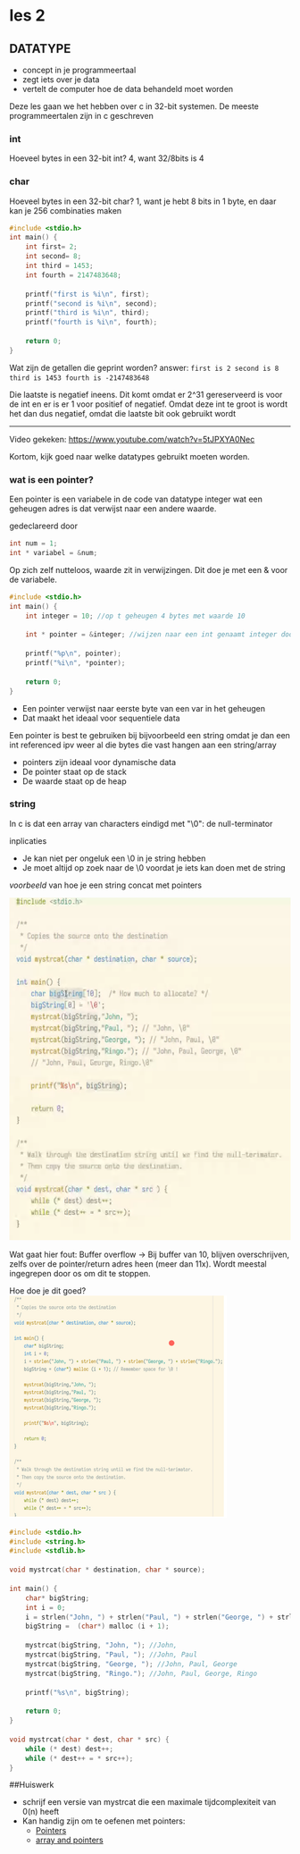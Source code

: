 # les 2

## DATATYPE

- concept in je programmeertaal
- zegt iets over je data
- vertelt de computer hoe de data behandeld moet worden

Deze les gaan we het hebben over c in 32-bit systemen.
De meeste programmeertalen zijn in c geschreven

### int
Hoeveel bytes in een 32-bit int?
4, want 32/8bits is 4

### char
Hoeveel bytes in een 32-bit char?
1, want je hebt 8 bits in 1 byte, en daar kan je 256 combinaties maken

```c
#include <stdio.h>
int main() {
    int first= 2;
    int second= 8;
    int third = 1453;  
    int fourth = 2147483648;
                       
    printf("first is %i\n", first);
    printf("second is %i\n", second);      
    printf("third is %i\n", third);         
    printf("fourth is %i\n", fourth);       
                                           
    return 0;
}
```

Wat zijn de getallen die geprint worden?
    answer:
    ```
    first is 2
    second is 8
    third is 1453
    fourth is -2147483648
    ```

Die laatste is negatief ineens. Dit komt omdat er 2^31 gereserveerd is voor de int en er is er 1 voor positief of negatief. Omdat deze int te groot is wordt het dan dus negatief, omdat die laatste bit ook gebruikt wordt

---

Video gekeken: https://www.youtube.com/watch?v=5tJPXYA0Nec

Kortom, kijk goed naar welke datatypes gebruikt moeten worden.


### wat is een pointer?

Een pointer is een variabele in de code van datatype integer wat een geheugen adres is dat verwijst naar een andere waarde.

gedeclareerd door 
```c
int num = 1;
int * variabel = &num;
```

Op zich zelf nutteloos, waarde zit in verwijzingen.
Dit doe je met een & voor de variabele.
```c
#include <stdio.h>
int main() {
    int integer = 10; //op t geheugen 4 bytes met waarde 10

    int * pointer = &integer; //wijzen naar een int genaamt integer doormiddel van de &

    printf("%p\n", pointer);
    printf("%i\n", *pointer);

    return 0;
}
```

- Een pointer verwijst naar eerste byte van een var in het geheugen
- Dat maakt het ideaal voor sequentiele data

Een pointer is best te gebruiken bij bijvoorbeeld een string omdat je dan een int referenced ipv weer al die bytes die vast hangen aan een string/array

- pointers zijn ideaal voor dynamische data
- De pointer staat op de stack
- De waarde staat op de heap


### string
In c is dat een array van characters
eindigd met "\0": de null-terminator

inplicaties
- Je kan niet per ongeluk een \0 in je string hebben
- Je moet altijd op zoek naar de \0 voordat je iets kan doen met de string

*voorbeeld* van hoe je een string concat met pointers

![screenshot van voorbeeld](./images/code-voorbeeld-3.png)

Wat gaat hier fout:
Buffer overflow -> Bij buffer van 10, blijven overschrijven, zelfs over de pointer/return adres heen (meer dan 11x). Wordt meestal ingegrepen door os om dit te stoppen.

Hoe doe je dit goed?
![screenshot van hoe wel](./images/code-voorbeeld-3-goed.png)


```c
#include <stdio.h>                                       
#include <string.h>
#include <stdlib.h>

void mystrcat(char * destination, char * source);

int main() {                                             
    char* bigString;                                    
    int i = 0;
    i = strlen("John, ") + strlen("Paul, ") + strlen("George, ") + strlen("Ringo.");
    bigString =  (char*) malloc (i + 1);

    mystrcat(bigString, "John, "); //John,
    mystrcat(bigString, "Paul, "); //John, Paul
    mystrcat(bigString, "George, "); //John, Paul, George
    mystrcat(bigString, "Ringo."); //John, Paul, George, Ringo

    printf("%s\n", bigString);                            

    return 0;                                            
}    

void mystrcat(char * dest, char * src) {
    while (* dest) dest++;
    while (* dest++ = * src++);
}
```

##Huiswerk
- schrijf een versie van mystrcat die een maximale tijdcomplexiteit van 0(n) heeft
- Kan handig zijn om te oefenen met pointers:
    - [Pointers](learn-c.org/Pointers)
    - [array and pointers](learn-c.org/Arrays_and_Pointers)
